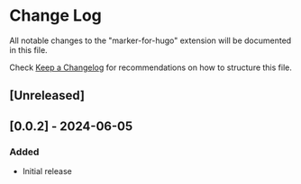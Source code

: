 # Change Log

All notable changes to the "marker-for-hugo" extension will be documented in this file.

Check [Keep a Changelog](http://keepachangelog.com/) for recommendations on how to structure this file.

## [Unreleased]


## [0.0.2] - 2024-06-05

### Added

- Initial release

